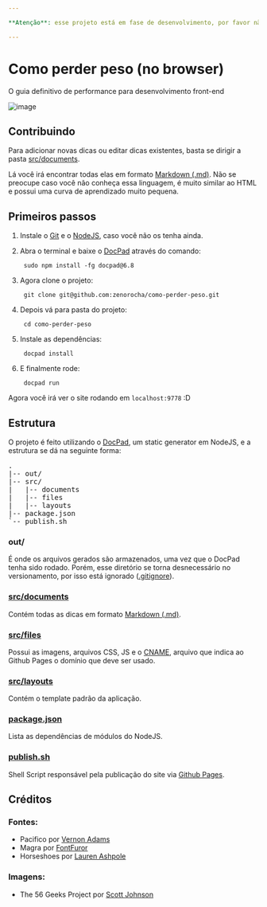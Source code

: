 ```yaml
---

**Atenção**: esse projeto está em fase de desenvolvimento, por favor não leve em consideração o conteúdo redigido até então.

---
```


# Como perder peso (no browser)

O guia definitivo de performance para desenvolvimento front-end

![image](http://f.cl.ly/items/0H2J2d2r2S402o180B2n/five-geeks.jpg)

## Contribuindo

Para adicionar novas dicas ou editar dicas existentes, basta se dirigir a pasta [src/documents](https://github.com/zenorocha/como-perder-peso/blob/master/src/documents).

Lá você irá encontrar todas elas em formato [Markdown (.md)](http://pt.wikipedia.org/wiki/Markdown). Não se preocupe caso você não conheça essa linguagem, é muito similar ao HTML e possui uma curva de aprendizado muito pequena.

## Primeiros passos

1. Instale o [Git](http://git-scm.com/downloads) e o [NodeJS](http://nodejs.org/download/), caso você não os tenha ainda.

2. Abra o terminal e baixe o [DocPad](https://github.com/bevry/docpad) através do comando:

		sudo npm install -fg docpad@6.8

3. Agora clone o projeto:

		git clone git@github.com:zenorocha/como-perder-peso.git

4. Depois vá para pasta do projeto:

		cd como-perder-peso

5. Instale as dependências:

		docpad install

6. E finalmente rode:

		docpad run

Agora você irá ver o site rodando em `localhost:9778` :D

## Estrutura

O projeto é feito utilizando o [DocPad](https://github.com/bevry/docpad), um static generator em NodeJS, e a estrutura se dá na seguinte forma:

<pre>
.
|-- out/
|-- src/
|   |-- documents
|   |-- files
|   |-- layouts
|-- package.json
`-- publish.sh
</pre>

### out/

É onde os arquivos gerados são armazenados, uma vez que o DocPad tenha sido rodado. Porém, esse diretório se torna desnecessário no versionamento, por isso está ignorado ([.gitignore](https://github.com/zenorocha/como-perder-peso/blob/master/.gitignore)).

### [src/documents](https://github.com/zenorocha/como-perder-peso/blob/master/src/documents)

Contém todas as dicas em formato [Markdown (.md)](http://pt.wikipedia.org/wiki/Markdown).

### [src/files](https://github.com/zenorocha/como-perder-peso/tree/master/src/files)

Possui as imagens, arquivos CSS, JS e o [CNAME](https://github.com/zenorocha/como-perder-peso/blob/master/src/files/CNAME), arquivo que indica ao Github Pages o domínio que deve ser usado.

### [src/layouts](https://github.com/zenorocha/como-perder-peso/tree/master/src/layouts)

Contém o template padrão da aplicação.

### [package.json](https://github.com/zenorocha/como-perder-peso/blob/master/package.json)

Lista as dependências de módulos do NodeJS.

### [publish.sh](https://github.com/zenorocha/como-perder-peso/blob/master/publish.sh)

Shell Script responsável pela publicação do site via [Github Pages](http://pages.github.com).

## Créditos

### Fontes:

* Pacifico por [Vernon Adams](http://www.fontsquirrel.com/license/pacifico)
* Magra por [FontFuror](http://www.google.com/webfonts/specimen/Magra)
* Horseshoes por [Lauren Ashpole](http://www.laurenashpole.com/licensing.html)

### Imagens:

* The 56 Geeks Project por [Scott Johnson](http://myextralife.com/56geeks/)